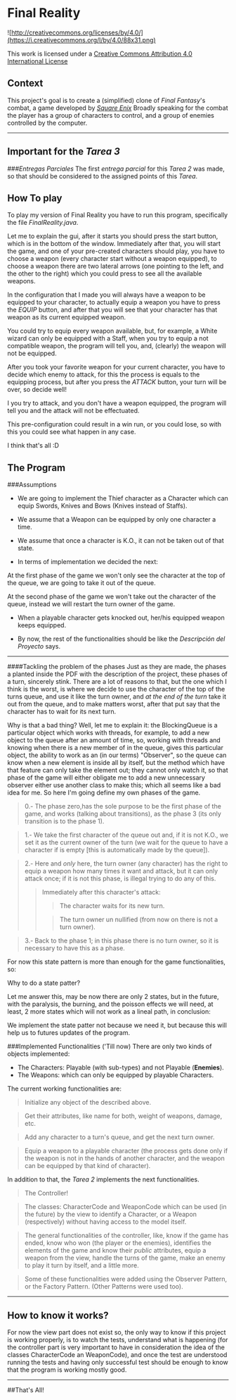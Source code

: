 Final Reality
=============

![http://creativecommons.org/licenses/by/4.0/](https://i.creativecommons.org/l/by/4.0/88x31.png)

This work is licensed under a 
[Creative Commons Attribution 4.0 International License](http://creativecommons.org/licenses/by/4.0/)

Context
-------

This project's goal is to create a (simplified) clone of _Final Fantasy_'s combat, a game developed
by [_Square Enix_](https://www.square-enix.com)
Broadly speaking for the combat the player has a group of characters to control, and a group of 
enemies controlled by the computer.

---

Important for the _Tarea 3_
---------------------------

###_Entregas Parciales_
The first _entrega parcial_ for this _Tarea 2_ was made, so that should be considered to the
assigned points of this _Tarea_.


How To play
-----------

To play my version of Final Reality you have to run this program, specifically the file 
*FinalReality.java*.

Let me to explain the gui, after it starts you should press the start button, which is in the bottom
of the window. Immediately after that, you will start the game, and one of your pre-created
characters should play, you have to choose a weapon (every character start without a weapon 
equipped), to choose a weapon there are two lateral arrows (one pointing to the left, and the other
to the right) which you could press to see all the available weapons.

In the configuration that I made you will always have a weapon to be equipped to your character, to 
actually equip a weapon you have to press the *EQUIP* button, and after that you will see that your
character has that weapon as its current equipped weapon.

You could try to equip every weapon available, but, for example, a White wizard can only be equipped
with a Staff, when you try to equip a not compatible weapon, the program will tell you, and, (clearly)
the weapon will not be equipped.

After you took your favorite weapon for your current character, you have to decide which enemy to 
attack, for this the process is equals to the equipping process, but after you press the *ATTACK*
button, your turn will be over, so decide well!

I you try to attack, and you don't have a weapon equipped, the program will tell you and the attack
will not be effectuated.

This pre-configuration could result in a win run, or you could lose, so with this you could see what
happen in any case.

I think that's all :D


The Program
-----------

###Assumptions


- We are going to implement the Thief character as a Character which can equip Swords, Knives
and Bows (Knives instead of Staffs).

- We assume that a Weapon can be equipped by only one character a time.

- We assume that once a character is K.O., it can not be taken out of that state.

- In terms of implementation we decided the next:

 At the first phase of the game we won't only see the character at the top of the queue, we are
 going to take it out of the queue.

 At the second phase of the game we won't take out the character of the queue, instead we will
 restart the turn owner of the game.

- When a playable character gets knocked out, her/his equipped weapon keeps equipped.  

- By now, the rest of the functionalities should be like the _Descripción del Proyecto_ says.

--------------------------------------
####Tackling the problem of the phases
Just as they are made, the phases a planted inside the PDF with the description of the project,
these phases of a turn, sincerely stink. There are a lot of reasons to that, but the one which I
think is the worst, is where we decide to use the character of the top of the turns queue, and use
it like the turn owner, and *at the end of the turn* take it out from the queue, and to make matters
worst, after that put say that the character has to wait for its next turn.

Why is that a bad thing?
Well, let me to explain it: the BlockingQueue is a particular object which works with threads, for
example, to add a new object to the queue after an amount of time, so, working with threads and
knowing when there is a new member of in the queue, gives this particular object, the ability to
work as an (in our terms) "Observer", so the queue can know when a new element is inside all by
itself, but the method which have that feature can only take the element out; they cannot only watch
it, so that phase of the game will either obligate me to add a new unnecessary observer either use
another class to make this; which all seems like a bad idea for me. So here I'm going define my own
phases of the game.

> 0.- The phase zero,has the sole purpose to be the first phase of the game, and works (talking 
> about transitions), as the phase 3 (its only transition is to the phase 1).

> 1.- We take the first character of the queue out and, if it is not K.O., we set it as the current 
> owner of the turn (we wait for the queue to have a character if is empty [this is automatically
> made by the queue]).

> 2.- Here and _only_ here, the turn owner (any character) has the right to equip a weapon how many
> times it want and attack, but it can only attack once; if it is not this phase, is illegal trying
> to do any of this.
>> Immediately after this character's attack:
>>> The character waits for its new turn.
>> 
>>> The turn owner un nullified (from now on there is not a turn owner).

> 3.- Back to the phase 1; in this phase there is no turn owner, so it is necessary to have this as
> a phase.

For now this state pattern is more than enough for the game functionalities, so:

Why to do a state patter?

Let me answer this, may be now there are only 2 states, but in the future, with the paralysis,
the burning, and the poisson effects we will need, at least, 2 more states which will not work as a
lineal path, in conclusion:

We implement the state patter not because we need it, but because this will help us to futures
updates of the program.



###Implemented Functionalities
('Till now) There are only two kinds of objects implemented:
- The Characters: Playable (with sub-types) and not Playable (**Enemies**).
- The Weapons: which can only be equipped by playable Characters.

The current working functionalities are:
> Initialize any object of the described above.

> Get their attributes, like name for both, weight of weapons, damage, etc.

> Add any character to a turn's queue, and get the next turn owner.

> Equip a weapon to a playable character (the process gets done only if the weapon is not
in the hands of another character, and the weapon can be equipped by that kind of character).

In addition to that, the _Tarea 2_ implements the next functionalities.

> The Controller!

> The classes: CharacterCode and WeaponCode which can be used (in the future) by the view to identify
> a Character, or a Weapon (respectively) without having access to the model itself.

> The general functionalities of the controller, like, know if the game has ended, know who won (the
> player or the enemies), identifies the elements of the game and know their _public_ attributes, equip
> a weapon from the view, handle the turns of the game, make an enemy to play it turn by itself, and
> a little more.

> Some of these functionalities were added using the Observer Pattern, or the Factory Pattern. (Other
> Patterns were used too).

---

How to know it works?
---------------------

For now the view part does not exist so, the only way to know if this project is working properly, is
to watch the tests, understand what is happening (for the controller part is very important to have 
in consideration the idea of the classes CharacterCode an WeaponCode), and once the test are understood
running the tests and having only successful test should be enough to know that the program is working
mostly good.

---

##That's All!